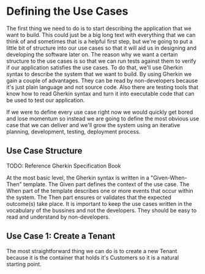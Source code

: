 # Defining the Use Cases
The first thing we need to do is to start describing the application that we want to build. This could just be a big long text with everything that we can think of and sometimes that is a helpful first step, but we're going to put a little bit of structure into our use cases so that it will aid us in designing and developing the software later on. The reason why we want a certain structure to the use cases is so that we can run tests against them to verify if our application satisfies the use cases. To do that, we'll use Gherkin syntax to describe the system that we want to build. By using Gherkin we gain a couple of advantages. They can be read by non-developers because it's just plain language and not source code. Also there are testing tools that know how to read Gherkin syntax and turn it into executable code that can be used to test our application.

If we were to define every use case right now we would quickly get bored and lose momentum so instead we are going to define the most obvious use case that we can deliver and we'll grow the system using an iterative planning, development, testing, deployment process.

## Use Case Structure
TODO: Reference Gherkin Specification Book

At the most basic level, the Gherkin syntax is written in a "Given-When-Then" template. The Given part defines the context of the use case. The When part of the template describes one or more events that occur within the system. The Then part ensures or validates that the expected outcome(s) take place. It is important to keep the use cases written in the vocabulary of the bussines and not the developers. They should be easy to read and understand by non-developers.

## Use Case 1: Create a Tenant
The most straightforward thing we can do is to create a new Tenant because it is the container that holds it's Customers so it is a natural starting point.


